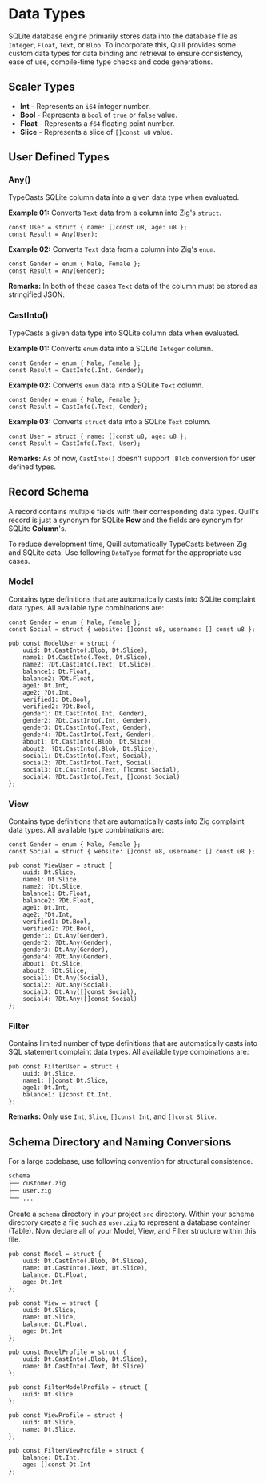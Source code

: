 # Data Types

SQLite database engine primarily stores data into the database file as `Integer`, `Float`, `Text`, or `Blob`. To incorporate this, Quill provides some custom data types for data binding and retrieval to ensure consistency, ease of use, compile-time type checks and code generations.

## Scaler Types

- **Int** - Represents an `i64` integer number.
- **Bool** - Represents a `bool` of `true` or `false` value.
- **Float** - Represents a `f64` floating point number.
- **Slice** - Represents a slice of `[]const u8` value.

## User Defined Types

### Any()

TypeCasts SQLite column data into a given data type when evaluated.


**Example 01:** Converts `Text` data from a column into Zig's `struct`.

```zig
const User = struct { name: []const u8, age: u8 };
const Result = Any(User);
```

**Example 02:** Converts `Text` data from a column into Zig's `enum`.

```zig
const Gender = enum { Male, Female };
const Result = Any(Gender);
```

**Remarks:** In both of these cases `Text` data of the column must be stored as stringified JSON.

### CastInto()

TypeCasts a given data type into SQLite column data when evaluated.

**Example 01:** Converts `enum` data into a SQLite `Integer` column.

```zig
const Gender = enum { Male, Female };
const Result = CastInfo(.Int, Gender);
```

**Example 02:** Converts `enum` data into a SQLite `Text` column.

```zig
const Gender = enum { Male, Female };
const Result = CastInfo(.Text, Gender);
```

**Example 03:** Converts `struct` data into a SQLite `Text` column.

```zig
const User = struct { name: []const u8, age: u8 };
const Result = CastInfo(.Text, User);
```

**Remarks:** As of now, `CastInto()` doesn't support `.Blob` conversion for user defined types.

## Record Schema

A record contains multiple fields with their corresponding data types. Quill's record is just a synonym for SQLite **Row** and the fields are synonym for SQLite **Column**'s.

To reduce development time, Quill automatically TypeCasts between Zig and SQLite data. Use following `DataType` format for the appropriate use cases.

### Model

Contains type definitions that are automatically casts into SQLite complaint data types. All available type combinations are:

```zig title="schema/user.zig"
const Gender = enum { Male, Female };
const Social = struct { website: []const u8, username: [] const u8 };

pub const ModelUser = struct {
    uuid: Dt.CastInto(.Blob, Dt.Slice),
    name1: Dt.CastInto(.Text, Dt.Slice),
    name2: ?Dt.CastInto(.Text, Dt.Slice),
    balance1: Dt.Float,
    balance2: ?Dt.Float,
    age1: Dt.Int,
    age2: ?Dt.Int,
    verified1: Dt.Bool,
    verified2: ?Dt.Bool,
    gender1: Dt.CastInto(.Int, Gender),
    gender2: ?Dt.CastInto(.Int, Gender),
    gender3: Dt.CastInto(.Text, Gender),
    gender4: ?Dt.CastInto(.Text, Gender),
    about1: Dt.CastInto(.Blob, Dt.Slice),
    about2: ?Dt.CastInto(.Blob, Dt.Slice),
    social1: Dt.CastInto(.Text, Social),
    social2: ?Dt.CastInto(.Text, Social),
    social3: Dt.CastInto(.Text, []const Social),
    social4: ?Dt.CastInto(.Text, []const Social)
};
```

### View

Contains type definitions that are automatically casts into Zig complaint data types. All available type combinations are:

```zig title="schema/user.zig"
const Gender = enum { Male, Female };
const Social = struct { website: []const u8, username: [] const u8 };

pub const ViewUser = struct {
    uuid: Dt.Slice,
    name1: Dt.Slice,
    name2: ?Dt.Slice,
    balance1: Dt.Float,
    balance2: ?Dt.Float,
    age1: Dt.Int,
    age2: ?Dt.Int,
    verified1: Dt.Bool,
    verified2: ?Dt.Bool,
    gender1: Dt.Any(Gender),
    gender2: ?Dt.Any(Gender),
    gender3: Dt.Any(Gender),
    gender4: ?Dt.Any(Gender),
    about1: Dt.Slice,
    about2: ?Dt.Slice,
    social1: Dt.Any(Social),
    social2: ?Dt.Any(Social),
    social3: Dt.Any([]const Social),
    social4: ?Dt.Any([]const Social)
};
```

### Filter

Contains limited number of type definitions that are automatically casts into SQL statement complaint data types. All available type combinations are:

```zig title="schema/user.zig"
pub const FilterUser = struct {
    uuid: Dt.Slice,
    name1: []const Dt.Slice,
    age1: Dt.Int,
    balance1: []const Dt.Int,
};
```

**Remarks:** Only use `Int`, `Slice`, `[]const Int`, and `[]const Slice`.

## Schema Directory and Naming Conversions

For a large codebase, use following convention for structural consistence.

```txt
schema
├── customer.zig
├── user.zig
└── ...
```

Create a `schema` directory in your project `src` directory. Within your schema directory create a file such as `user.zig` to represent a database container (Table). Now declare all of your Model, View, and Filter structure within this file.

```zig title="user.zig"
pub const Model = struct {
    uuid: Dt.CastInto(.Blob, Dt.Slice),
    name: Dt.CastInto(.Text, Dt.Slice),
    balance: Dt.Float,
    age: Dt.Int
};

pub const View = struct {
    uuid: Dt.Slice,
    name: Dt.Slice,
    balance: Dt.Float,
    age: Dt.Int
};

pub const ModelProfile = struct {
    uuid: Dt.CastInto(.Blob, Dt.Slice),
    name: Dt.CastInto(.Text, Dt.Slice)
};

pub const FilterModelProfile = struct {
    uuid: Dt.slice
};

pub const ViewProfile = struct {
    uuid: Dt.Slice,
    name: Dt.Slice,
};

pub const FilterViewProfile = struct {
    balance: Dt.Int,
    age: []const Dt.Int
};
```